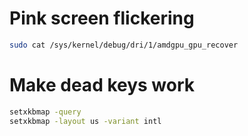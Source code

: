 # Pink screen flickering
```bash
sudo cat /sys/kernel/debug/dri/1/amdgpu_gpu_recover
```

# Make dead keys work
```bash
setxkbmap -query
setxkbmap -layout us -variant intl
```
